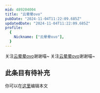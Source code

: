 ```yaml
---
mid: 489204004
title: "云晕晕ovo"
pubDate: "2024-11-04T11:22:09.685Z"
updatedDate: "2024-11-04T11:22:09.685Z"
profile:
  {
    Nickname: ["云晕晕ovo"],
  }
---
```


关注[云晕晕ovo](https://space.bilibili.com/489204004)谢谢喵~ 关注[云晕晕ovo](https://space.bilibili.com/489204004)谢谢喵~

## 此条目有待补充
你可以在[这里](https://github.com/Yuhanawa/VTuber.ICU-Content/edit/master/v/云晕晕ovo/index.md)编辑本文
